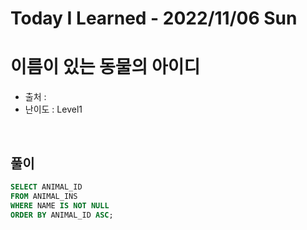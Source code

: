 # Today I Learned - 2022/11/06 Sun

# 이름이 있는 동물의 아이디
- 출처 : 
- 난이도 : Level1
<br>

## 풀이
```sql
SELECT ANIMAL_ID
FROM ANIMAL_INS
WHERE NAME IS NOT NULL
ORDER BY ANIMAL_ID ASC;
```
